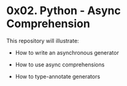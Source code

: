 # 0x02. Python - Async Comprehension

This repository  will illustrate:

* How to write an asynchronous generator

* How to use async comprehensions
 
* How to type-annotate generators
